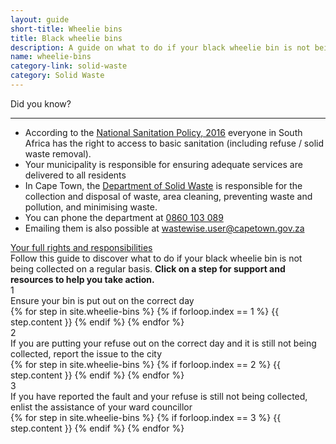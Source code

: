 ```yaml
---
layout: guide
short-title: Wheelie bins
title: Black wheelie bins
description: A guide on what to do if your black wheelie bin is not being collected on a regular basis
name: wheelie-bins
category-link: solid-waste
category: Solid Waste
---
```

<div class="hidden-print">
  <div class="did-you-know">
    <div class="title">
      <i class="fa fa-question-circle fa-fw" aria-hidden="true"></i> Did you know?
    </div>
    <hr>
    <div class="content">
      <ul class="fa-ul">
        <li>
          <i class="fa-li fa fa-gavel" aria-hidden="true"></i> According to the <a target="_blank" href="http://www.dwa.gov.za/Documents/sanitation/17005SC_POLICY_National%20Sanitation%20Policy%202016%20FINAL310117.pdf"> National Sanitation Policy, 2016</a> everyone in South Africa has the right to access to basic sanitation (including refuse / solid waste removal).
        </li>
        <li>
          <i class="fa-li fa fa-gavel" aria-hidden="true"></i>Your municipality is responsible for ensuring adequate services are delivered to all residents
        </li>
        <li>
          <i class="fa-li fa fa-trash" aria-hidden="true"></i> In Cape Town, the <a href="http://www.capetown.gov.za/Departments/Solid%20Waste%20Management%20Department" target="_blank">Department of Solid Waste</a> is responsible for the collection and disposal of waste, area cleaning, preventing waste and pollution, and minimising waste.
        </li>
        <li>
          <i class="fa-li fa fa-phone" aria-hidden="true"></i> You can phone the department at <a href="tel:0860103089">0860 103 089</a>
        </li>
        <li>
          <i class="fa-li fa fa-envelope" aria-hidden="true"></i>Emailing them is also possible at <a href="mailto:wastewise.user@capetown.gov.za">wastewise.user@capetown.gov.za</a>
        </li>
      </ul>
      <a href="#" class="btn btn-primary"><i class="fa fa-fw fa-gavel" aria-hidden="true"></i> Your full rights and responsibilities</a>
    </div>
  </div>
</div>

<div class="guide panel-group" id="accordion" role="tablist" aria-multiselectable="true">
  <div class="description">Follow this guide to discover what to do if your black wheelie bin is not being collected on a regular basis. <b class="hidden-print">Click on a step for support and resources to help you take action.</b></div>
  <div class="panel single-step">
    <div class="panel-heading title-box" role="tab" id="headingOne">
      <div role="button" data-toggle="collapse" data-parent="#accordion" href="#collapseOne" aria-expanded="true" aria-controls="collapseOne">
        <div class="circle">1</div>
        <div class="title">Ensure your bin is put out on the correct day</div>
      </div>
    </div>
    <div id="collapseOne" class="panel-collapse collapse in" role="tabpanel" aria-labelledby="headingOne">
      <div class="panel-body">
        {% for step in site.wheelie-bins %}
          {% if forloop.index == 1 %}
            {{ step.content }}
          {% endif %}
        {% endfor %}
      </div>
    </div>
  </div>
  <div class="panel single-step">
    <div class="panel-heading title-box" role="tab" id="headingTwo">
      <div role="button" data-toggle="collapse" data-parent="#accordion" href="#collapseTwo" aria-expanded="true" aria-controls="collapseTwo">
        <div class="circle">2</div>
        <div class="title">If you are putting your refuse out on the correct day and it is still not being collected, report the issue to the city</div>
      </div>
    </div>
    <div id="collapseTwo" class="panel-collapse collapse" role="tabpanel" aria-labelledby="headingTwo">
      <div class="panel-body">
        {% for step in site.wheelie-bins %}
          {% if forloop.index == 2 %}
            {{ step.content }}
          {% endif %}
        {% endfor %}
      </div>
    </div>
  </div>
  <div class="panel single-step">
    <div class="panel-heading title-box" role="tab" id="headingThree">
      <div role="button" data-toggle="collapse" data-parent="#accordion" href="#collapseThree" aria-expanded="true" aria-controls="collapseThree">
        <div class="circle">3</div>
        <div class="title">If you have reported the fault and your refuse is still not being collected, enlist the assistance of your ward councillor</div>
      </div>
    </div>
    <div id="collapseThree" class="panel-collapse collapse" role="tabpanel" aria-labelledby="headingThree">
      <div class="panel-body">
        {% for step in site.wheelie-bins %}
          {% if forloop.index == 3 %}
            {{ step.content }}
          {% endif %}
        {% endfor %}
      </div>
    </div>
  </div>
</div>
